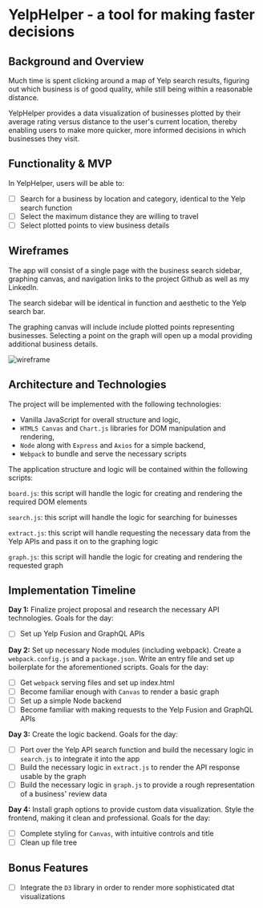 # YelpHelper - a tool for making faster decisions

## Background and Overview

Much time is spent clicking around a map of Yelp search results, figuring out which business is of good quality, while still being within a reasonable distance.

YelpHelper provides a data visualization of businesses plotted by their average rating versus distance to the user's current location, thereby enabling users to make more quicker, more informed decisions in which businesses they visit.

## Functionality & MVP

In YelpHelper, users will be able to:

- [ ] Search for a business by location and category, identical to the Yelp search function
- [ ] Select the maximum distance they are willing to travel
- [ ] Select plotted points to view business details

## Wireframes

The app will consist of a single page with the business search sidebar, graphing canvas, and navigation links to the project Github as well as my LinkedIn.  

The search sidebar will be identical in function and aesthetic to the Yelp search bar.

The graphing canvas will include include plotted points representing businesses. Selecting a point on the graph will open up a modal providing additional business details.

![wireframe](https://github.com/JordanYu4/yelp_analytics/blob/master/wireframes/yelp_analytics_lite.png)

## Architecture and Technologies

The project will be implemented with the following technologies:

* Vanilla JavaScript for overall structure and logic,
* `HTML5 Canvas` and `Chart.js` libraries for DOM manipulation and rendering,
* `Node` along with `Express` and `Axios` for a simple backend,
* `Webpack` to bundle and serve the necessary scripts

The application structure and logic will be contained within the following scripts:

`board.js`: this script will handle the logic for creating and rendering the required DOM elements

`search.js`: this script will handle the logic for searching for buinesses  

`extract.js`: this script will handle requesting the necessary data from the Yelp APIs and pass it on to the graphing logic  

`graph.js`: this script will handle the logic for creating and rendering the requested graph

## Implementation Timeline

**Day 1:** Finalize project proposal and research the necessary API technologies. Goals for the day:

- [ ] Set up Yelp Fusion and GraphQL APIs

**Day 2:** Set up necessary Node modules (including webpack). Create a `webpack.config.js` and a `package.json`. Write an entry file and set up boilerplate for the aforementioned scripts. Goals for the day:

- [ ] Get `webpack` serving files and set up index.html
- [ ] Become familiar enough with `Canvas` to render a basic graph
- [ ] Set up a simple Node backend
- [ ] Become familiar with making requests to the Yelp Fusion and GraphQL APIs

**Day 3:** Create the logic backend. Goals for the day:

- [ ] Port over the Yelp API search function and build the necessary logic in `search.js` to integrate it into the app
- [ ] Build the necessary logic in `extract.js` to render the API response usable by the graph
- [ ] Build the necessary logic in `graph.js` to provide a rough representation of a business' review data

**Day 4:** Install graph options to provide custom data visualization. Style the frontend, making it clean and professional. Goals for the day:

- [ ] Complete styling for `Canvas`, with intuitive controls and title
- [ ] Clean up file tree

## Bonus Features

- [ ] Integrate the `D3` library in order to render more sophisticated dtat visualizations
